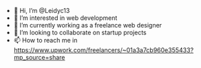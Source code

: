 - 👋 Hi, I’m @Leidyc13
- 👀 I’m interested in web development
- 🌱 I’m currently working as a freelance web designer 
- 💞️ I’m looking to collaborate on startup projects 
- 📫 How to reach me in https://www.upwork.com/freelancers/~01a3a7cb960e355433?mp_source=share

<!---
Leidyc13/Leidyc13 is a ✨ special ✨ repository because its `README.md` (this file) appears on your GitHub profile.
You can click the Preview link to take a look at your changes.
--->
